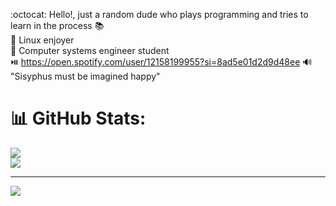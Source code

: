 :octocat: Hello!, just a random dude who plays programming and tries to learn in the process 📚 <br>
🐧 Linux enjoyer<br>
🐉 Computer systems engineer student <br>
⏯️ https://open.spotify.com/user/12158199955?si=8ad5e01d2d9d48ee 🔊<br>
"Sisyphus must be imagined happy"


# 📊 GitHub Stats:

![](https://nirzak-streak-stats.vercel.app/?user=LeoEsp02&theme=merko&hide_border=false)<br/>
![](https://github-readme-stats.vercel.app/api/top-langs/?username=LeoEsp02&theme=merko&hide_border=false&include_all_commits=true&count_private=true&layout=compact)

---
[![](https://visitcount.itsvg.in/api?id=LeoEsp02&icon=0&color=0)](https://visitcount.itsvg.in)

<!-- Proudly created with GPRM ( https://gprm.itsvg.in ) -->
